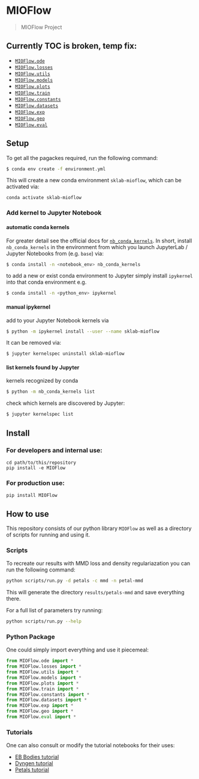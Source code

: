 # MIOFlow
> MIOFlow Project


## Currently TOC is broken, temp fix:
- [`MIOFlow.ode`](https://krishnaswamylab.github.io/MIOFlow/ode)
- [`MIOFlow.losses`](https://krishnaswamylab.github.io/MIOFlow/losses)
- [`MIOFlow.utils`](https://krishnaswamylab.github.io/MIOFlow/utils)
- [`MIOFlow.models`](https://krishnaswamylab.github.io/MIOFlow/models)
- [`MIOFlow.plots`](https://krishnaswamylab.github.io/MIOFlow/plots)
- [`MIOFlow.train`](https://krishnaswamylab.github.io/MIOFlow/train)
- [`MIOFlow.constants`](https://krishnaswamylab.github.io/MIOFlow/constants)
- [`MIOFlow.datasets`](https://krishnaswamylab.github.io/MIOFlow/datasets)
- [`MIOFlow.exp`](https://krishnaswamylab.github.io/MIOFlow/exp)
- [`MIOFlow.geo`](https://krishnaswamylab.github.io/MIOFlow//geo)
- [`MIOFlow.eval`](https://krishnaswamylab.github.io/MIOFlow/eval)

## Setup

To get all the pagackes required, run the following command:

```bash
$ conda env create -f environment.yml
```

This will create a new conda environment `sklab-mioflow`, which can be activated via:

```
conda activate sklab-mioflow
```

### Add kernel to Jupyter Notebook

#### automatic conda kernels
For greater detail see the official docs for [`nb_conda_kernels`][nb_conda_kernels].
In short, install `nb_conda_kernels` in the environment from which you launch JupyterLab / Jupyter Notebooks from (e.g. `base`) via:

```bash
$ conda install -n <notebook_env> nb_conda_kernels
```

to add a new or exist conda environment to Jupyter simply install `ipykernel` into that conda environment e.g.

```bash
$ conda install -n <python_env> ipykernel
```


#### manual ipykernel
add to your Jupyter Notebook kernels via

```bash
$ python -m ipykernel install --user --name sklab-mioflow
```

It can be removed via:

```bash
$ jupyter kernelspec uninstall sklab-mioflow
```

#### list kernels found by Jupyter

kernels recognized by conda
```bash
$ python -m nb_conda_kernels list
```

check which kernels are discovered by Jupyter:
```bash
$ jupyter kernelspec list
```

[nb_conda_kernels]: https://github.com/Anaconda-Platform/nb_conda_kernels

## Install

### For developers and internal use:
```
cd path/to/this/repository
pip install -e MIOFlow
```

### For production use:
`pip install MIOFlow`

## How to use

This repository consists of our python library `MIOFlow` as well as a directory of scripts for running and using it. 

### Scripts

To recreate our results with MMD loss and density regulariazation you can run the following command:

```bash
python scripts/run.py -d petals -c mmd -n petal-mmd
```

This will generate the directory `results/petals-mmd` and save everything there.

For a full list of parameters try running:

```bash
python scripts/run.py --help
```

### Python Package
One could simply import everything and use it piecemeal:

```python
from MIOFlow.ode import *
from MIOFlow.losses import *
from MIOFlow.utils import *
from MIOFlow.models import *
from MIOFlow.plots import *
from MIOFlow.train import *
from MIOFlow.constants import *
from MIOFlow.datasets import *
from MIOFlow.exp import *
from MIOFlow.geo import *
from MIOFlow.eval import *
```

### Tutorials
One can also consult or modify the tutorial notebooks for their uses:
- [EB Bodies tutorial][ebbodies]
- [Dyngen tutorial][dyngen]
- [Petals tutorial][petals]

[ebbodies]: https://github.com/KrishnaswamyLab/MIOFlow/blob/main/notebooks/%5BTutorial%5D%20EB-Hold-out.ipynb
[dyngen]: https://github.com/KrishnaswamyLab/MIOFlow/blob/main/notebooks/%5BTutorial%5D%20Dyngen.ipynb
[petals]: https://github.com/KrishnaswamyLab/MIOFlow/blob/main/notebooks/%5BTutorial%5D%20Petal.ipynb
